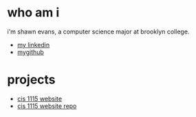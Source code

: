 # who am i

i'm shawn evans, a computer science major at brooklyn college. 

* [my linkedin](https://www.linkedin.com/in/shawn-a-71496412a)
* [mygithub](https://github.com/ShawnEvans77/)

# projects

* [cis 1115 website](https://shawnevans77.github.io/cis-1115/)
* [cis 1115 website repo](https://github.com/ShawnEvans77/cis-1115)
